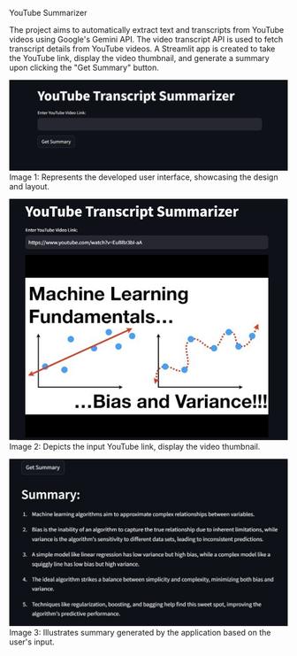 YouTube Summarizer

The project aims to automatically extract text and transcripts from YouTube videos using Google's Gemini API.
The video transcript API is used to fetch transcript details from YouTube videos.
A Streamlit app is created to take the YouTube link, display the video thumbnail, and generate a summary upon clicking the "Get Summary" button.

![User Interface](images/user_interface.PNG)
Image 1: Represents the developed user interface, showcasing the design and layout.

![Input Prompt](images/input.PNG)
Image 2: Depicts the input YouTube link, display the video thumbnail.

![Response](images/response.PNG)
Image 3: Illustrates summary generated by the application based on the user's input.
